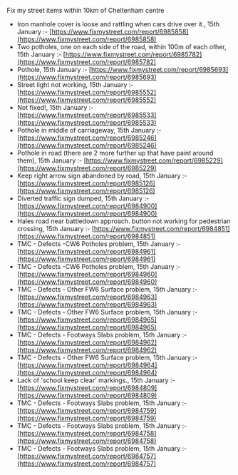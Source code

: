 Fix my street items within 10km of Cheltenham centre

<!-- fix_marker starts -->

- Iron manhole cover is loose and rattling when cars drive over it., 15th January :- [https://www.fixmystreet.com/report/6985858](https://www.fixmystreet.com/report/6985858)
- Two potholes, one on each side of the road, within 100m of each other, 15th January :- [https://www.fixmystreet.com/report/6985782](https://www.fixmystreet.com/report/6985782)
- Pothole, 15th January :- [https://www.fixmystreet.com/report/6985693](https://www.fixmystreet.com/report/6985693)
- Street light not working, 15th January :- [https://www.fixmystreet.com/report/6985552](https://www.fixmystreet.com/report/6985552)
- Not fixed!, 15th January :- [https://www.fixmystreet.com/report/6985533](https://www.fixmystreet.com/report/6985533)
- Pothole in middle of carriageway, 15th January :- [https://www.fixmystreet.com/report/6985246](https://www.fixmystreet.com/report/6985246)
- Pothole in road (there are 2 more further up that have paint around them), 15th January :- [https://www.fixmystreet.com/report/6985229](https://www.fixmystreet.com/report/6985229)
- Keep right arrow sign abandoned by road, 15th January :- [https://www.fixmystreet.com/report/6985126](https://www.fixmystreet.com/report/6985126)
- Diverted traffic sign dumped, 15th January :- [https://www.fixmystreet.com/report/6984900](https://www.fixmystreet.com/report/6984900)
- Hales road near battledown approach. button not working for pedestrian crossing, 15th January :- [https://www.fixmystreet.com/report/6984851](https://www.fixmystreet.com/report/6984851)
- TMC - Defects -CW6 Potholes  problem, 15th January :- [https://www.fixmystreet.com/report/6984961](https://www.fixmystreet.com/report/6984961)
- TMC - Defects -CW6 Potholes  problem, 15th January :- [https://www.fixmystreet.com/report/6984960](https://www.fixmystreet.com/report/6984960)
- TMC - Defects - Other FW6  Surface problem, 15th January :- [https://www.fixmystreet.com/report/6984963](https://www.fixmystreet.com/report/6984963)
- TMC - Defects - Other FW6  Surface problem, 15th January :- [https://www.fixmystreet.com/report/6984965](https://www.fixmystreet.com/report/6984965)
- TMC - Defects - Footways Slabs problem, 15th January :- [https://www.fixmystreet.com/report/6984962](https://www.fixmystreet.com/report/6984962)
- TMC - Defects - Other FW6  Surface problem, 15th January :- [https://www.fixmystreet.com/report/6984964](https://www.fixmystreet.com/report/6984964)
- Lack of 'school keep clear' markings., 15th January :- [https://www.fixmystreet.com/report/6984809](https://www.fixmystreet.com/report/6984809)
- TMC - Defects - Footways Slabs problem, 15th January :- [https://www.fixmystreet.com/report/6984759](https://www.fixmystreet.com/report/6984759)
- TMC - Defects - Footways Slabs problem, 15th January :- [https://www.fixmystreet.com/report/6984758](https://www.fixmystreet.com/report/6984758)
- TMC - Defects - Footways Slabs problem, 15th January :- [https://www.fixmystreet.com/report/6984757](https://www.fixmystreet.com/report/6984757)

<!-- fix_marker ends -->